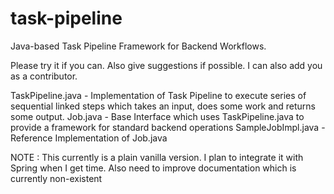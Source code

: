 # task-pipeline
Java-based Task Pipeline Framework for Backend Workflows.

Please try it if you can. Also give suggestions if possible. I can also add you as a contributor.

TaskPipeline.java - Implementation of Task Pipeline to execute series of sequential linked steps which takes an input, does some work and returns some output. 
Job.java - Base Interface which uses TaskPipeline.java to provide a framework for standard backend operations 
SampleJobImpl.java - Reference Implementation of Job.java

NOTE : This currently is a plain vanilla version. I plan to integrate it with Spring when I get time. Also need to improve documentation which is currently non-existent
